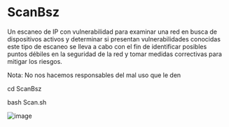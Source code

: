 # ScanBsz

Un escaneo de IP con vulnerabilidad para examinar una red en busca de dispositivos activos y determinar si presentan vulnerabilidades conocidas este tipo de escaneo se lleva a cabo con el fin de identificar posibles puntos débiles en la seguridad de la red y tomar medidas correctivas para mitigar los riesgos.

Nota: No nos hacemos responsables del mal uso que le den


cd ScanBsz


bash Scan.sh


![image](https://github.com/Nova1lc/ScanBsz/assets/141974150/ad5708b4-3c18-434b-afa1-2d0d8fa27b2c)
